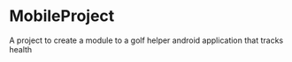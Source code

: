 # MobileProject
A project to create a module to a golf helper android application that tracks health

